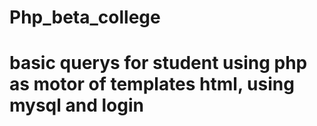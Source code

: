 # Php_beta_college
# basic querys for student using php as motor of templates html, using mysql and login
